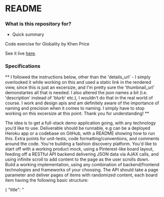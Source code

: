 # README #

### What is this repository for? ###

* Quick summary

Code exercise for Globality by Khen Price

See it live [here](https://kp-globality.herokuapp.com/).


### Specifications ###

** I followed the instructions below, other than the 'details_url' - I simply overlooked it while working on this and used a static link in the rendered view, since this is just an excersize, and I'm pretty sure the 'thumbnail_url' demonstartes all that is needed. I also altered the json names a bit (i.e. 'description' instead of 'blurb' etc.), I wouldn't do that in the real world of course. I work and design apis and am definitely aware of the importance of naming and precision when it comes to naming. I simply have to stop working on this excersize at this point. Thank you for understanding! **

 The idea is to get a full-stack demo application going, with any technology you’d like to use.
Deliverable should be runnable, e.g can be a deployed Heroku app or a codebase on GitHub, with a README showing how to run this. Extra points for unit-tests, code formatting/conventions, and comments around the code.
You're building a fashion discovery platform. You'd like to start off with a working product mock, using a Pinterest-like board layout, feeding off a RESTful API backend delivering JSON data via AJAX calls, and using infinite scroll to add content to the page as the user scrolls down.
 Build a working implementation, using any combination of backend/frontend technologies and frameworks of your choosing. The API should take a page parameter and deliver pages of items with randomized content, each board item having the following basic structure:

{
  "title": "<TITLE>",
   "blurb": "<BLURB>",
   "author": "<AUTHOR>",
   "thumbnail_url": "<URL>",
   "details_url": "<URL>"
}

You can design the UI to your liking. at the very least each board item should feature the thumbnail image (you can hardcode a single image file to be used for all items for the sake of this excercise), the post title, and the blurb field, truncated to display 32 words and featuring a "Read more" link using the "details_url" field. For this exercise, The backend should have 20 items per page and deliver at least 3 pages of data. 

### How do I get set up? ###

* Summary of set up *

    bundle
    rake db:migrate
    rails s

visit localhost:3000 in browser

* Configuration *

See 'config' folder

* Dependencies *

See Gemfile

* How to run tests *

    rake test

I put in one functional test, and a few other testing ideas for an app with a bit more functianality in the commenting below it.

### Who do I talk to? ###
khenprice@gmail.com